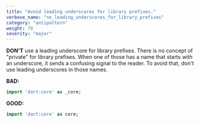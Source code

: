 ```yaml
---
title: "Avoid leading underscores for library prefixes."
verbose_name: "no_leading_underscores_for_library_prefixes"
category: "antipattern"
weight: 70
severity: "major"
---
```

**DON'T** use a leading underscore for library prefixes.
There is no concept of "private" for library prefixes. When one of those has a
name that starts with an underscore, it sends a confusing signal to the reader. 
To avoid that, don't use leading underscores in those names.

**BAD:**
```dart
import 'dart:core' as _core;
```

**GOOD:**
```dart
import 'dart:core' as core;
```

